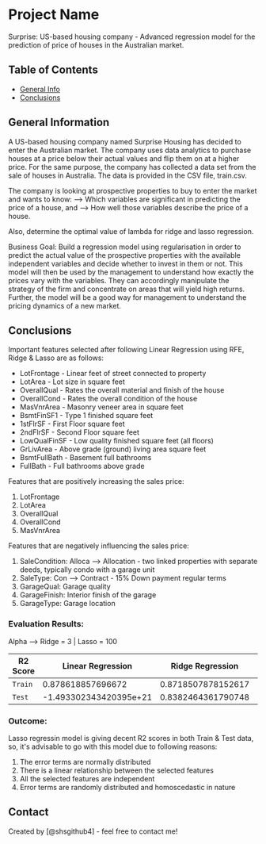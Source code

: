 # Project Name
Surprise: US-based housing company - Advanced regression model for the prediction of price of houses in the Australian market.

## Table of Contents
* [General Info](#general-information)
* [Conclusions](#conclusions)

## General Information
A US-based housing company named Surprise Housing has decided to enter the Australian market. The company uses data analytics to purchase houses at a price below their actual values and flip them on at a higher price. For the same purpose, the company has collected a data set from the sale of houses in Australia. The data is provided in the CSV file, train.csv.

The company is looking at prospective properties to buy to enter the market and wants to know:
--> Which variables are significant in predicting the price of a house, and
--> How well those variables describe the price of a house.

Also, determine the optimal value of lambda for ridge and lasso regression.

Business Goal:
Build a regression model using regularisation in order to predict the actual value of the prospective properties with the available independent variables and decide whether to invest in them or not. This model will then be used by the management to understand how exactly the prices vary with the variables. They can accordingly manipulate the strategy of the firm and concentrate on areas that will yield high returns. Further, the model will be a good way for management to understand the pricing dynamics of a new market.

## Conclusions
Important features selected after following Linear Regression using RFE, Ridge & Lasso are as follows:
- LotFrontage - Linear feet of street connected to property
- LotArea - Lot size in square feet
- OverallQual - Rates the overall material and finish of the house
- OverallCond - Rates the overall condition of the house
- MasVnrArea - Masonry veneer area in square feet
- BsmtFinSF1 - Type 1 finished square feet
- 1stFlrSF - First Floor square feet
- 2ndFlrSF - Second Floor square feet
- LowQualFinSF - Low quality finished square feet (all floors)
- GrLivArea - Above grade (ground) living area square feet
- BsmtFullBath - Basement full bathrooms
- FullBath - Full bathrooms above grade

Features that are positively increasing the sales price:
1) LotFrontage
2) LotArea
3) OverallQual
4) OverallCond
5) MasVnrArea

Features that are negatively influencing the sales price:
1) SaleCondition: Alloca --> Allocation - two linked properties with separate deeds, typically condo with a garage unit
2) SaleType: Con --> Contract - 15% Down payment regular terms
3) GarageQual: Garage quality
4) GarageFinish: Interior finish of the garage
5) GarageType: Garage location

### Evaluation Results:
Alpha --> Ridge = 3 | Lasso = 100

| R2 Score   | Linear Regression      | Ridge Regression   | Lasso Regression   |
| ---------- | ---------------------- | ------------------ | ------------------ |
| `Train`    | 0.878618857696672      | 0.8718507878152617 | 0.8689176078722685 |
| `Test`     | -1.493302343420395e+21 | 0.8382464361790748 | 0.8439859315028525 |

### Outcome:
Lasso regressin model is giving decent R2 scores in both Train & Test data, so, it's advisable to go with this model due to following reasons:
1) The error terms are normally distributed
2) There is a linear relationship between the selected features
3) All the selected features are independent
4) Error terms are randomly distributed and homoscedastic in nature

## Contact
Created by [@shsgithub4] - feel free to contact me!
